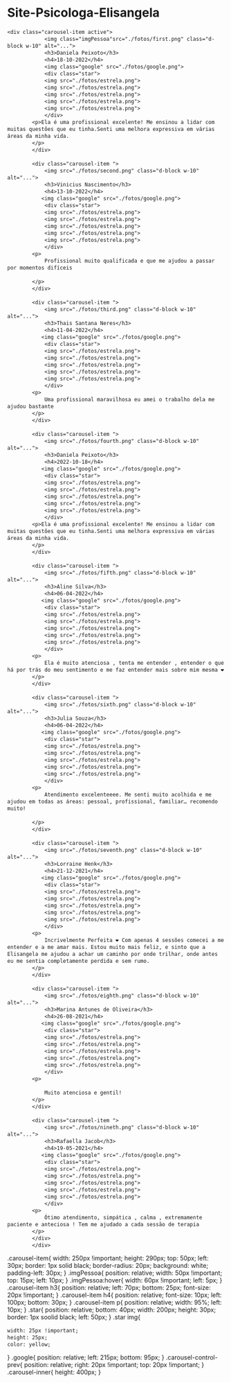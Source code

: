 # Site-Psicologa-Elisangela

    <div class="carousel-item active">
                <img class="imgPessoa"src="./fotos/first.png" class="d-block w-10" alt="...">
                <h3>Daniela Peixoto</h3>
                <h4>18-10-2022</h4>
                <img class="google" src="./fotos/google.png">
                <div class="star">
                <img src="./fotos/estrela.png">
                <img src="./fotos/estrela.png">
                <img src="./fotos/estrela.png">
                <img src="./fotos/estrela.png">
                <img src="./fotos/estrela.png">
                </div>
            <p>Ela é uma profissional excelente! Me ensinou a lidar com muitas questões que eu tinha.Senti uma melhora expressiva em várias áreas da minha vida.
            </p>
            </div>

            <div class="carousel-item ">
                <img src="./fotos/second.png" class="d-block w-10" alt="...">
                <h3>Vinicius Nascimento</h3>
                <h4>13-10-2022</h4>
               <img class="google" src="./fotos/google.png">
                <div class="star">
                <img src="./fotos/estrela.png">
                <img src="./fotos/estrela.png">
                <img src="./fotos/estrela.png">
                <img src="./fotos/estrela.png">
                <img src="./fotos/estrela.png">
                </div>
            <p>
                Profissional muito qualificada e que me ajudou a passar por momentos difíceis

            </p>
            </div>

            <div class="carousel-item ">
                <img src="./fotos/third.png" class="d-block w-10" alt="...">
                <h3>Thais Santana Neres</h3>
                <h4>11-04-2022</h4>
               <img class="google" src="./fotos/google.png">
                <div class="star">
                <img src="./fotos/estrela.png">
                <img src="./fotos/estrela.png">
                <img src="./fotos/estrela.png">
                <img src="./fotos/estrela.png">
                <img src="./fotos/estrela.png">
                </div>
            <p>
                Uma profissional maravilhosa eu amei o trabalho dela me ajudou bastante
            </p>
            </div>

            <div class="carousel-item ">
                <img src="./fotos/fourth.png" class="d-block w-10" alt="...">
                <h3>Daniela Peixoto</h3>
                <h4>2022-10-18</h4>
               <img class="google" src="./fotos/google.png">
                <div class="star">
                <img src="./fotos/estrela.png">
                <img src="./fotos/estrela.png">
                <img src="./fotos/estrela.png">
                <img src="./fotos/estrela.png">
                <img src="./fotos/estrela.png">
                </div>
            <p>Ela é uma profissional excelente! Me ensinou a lidar com muitas questões que eu tinha.Senti uma melhora expressiva em várias áreas da minha vida.
            </p>
            </div>

            <div class="carousel-item ">
                <img src="./fotos/fifth.png" class="d-block w-10" alt="...">
                <h3>Aline Silva</h3>
                <h4>06-04-2022</h4>
               <img class="google" src="./fotos/google.png">
                <div class="star">
                <img src="./fotos/estrela.png">
                <img src="./fotos/estrela.png">
                <img src="./fotos/estrela.png">
                <img src="./fotos/estrela.png">
                <img src="./fotos/estrela.png">
                </div>
            <p>
                Ela é muito atenciosa , tenta me entender , entender o que há por trás do meu sentimento e me faz entender mais sobre mim mesma ❤️
            </p>
            </div>

            <div class="carousel-item ">
                <img src="./fotos/sixth.png" class="d-block w-10" alt="...">
                <h3>Julia Souza</h3>
                <h4>06-04-2022</h4>
               <img class="google" src="./fotos/google.png">
                <div class="star">
                <img src="./fotos/estrela.png">
                <img src="./fotos/estrela.png">
                <img src="./fotos/estrela.png">
                <img src="./fotos/estrela.png">
                <img src="./fotos/estrela.png">
                </div>
            <p>
                Atendimento excelenteeee. Me senti muito acolhida e me ajudou em todas as áreas: pessoal, profissional, familiar… recomendo muito!
    
            </p>
            </div>

            <div class="carousel-item ">
                <img src="./fotos/seventh.png" class="d-block w-10" alt="...">
                <h3>Lorraine Henk</h3>
                <h4>21-12-2021</h4>
               <img class="google" src="./fotos/google.png">
                <div class="star">
                <img src="./fotos/estrela.png">
                <img src="./fotos/estrela.png">
                <img src="./fotos/estrela.png">
                <img src="./fotos/estrela.png">
                <img src="./fotos/estrela.png">
                </div>
            <p>
                Incrivelmente Perfeita ❤️ Com apenas 4 sessões comecei a me entender e a me amar mais. Estou muito mais feliz, e sinto que a Elisangela me ajudou a achar um caminho por onde trilhar, onde antes eu me sentia completamente perdida e sem rumo.
            </p>
            </div>

            <div class="carousel-item ">
                <img src="./fotos/eighth.png" class="d-block w-10" alt="...">
                <h3>Marina Antunes de Oliveira</h3>
                <h4>26-08-2021</h4>
               <img class="google" src="./fotos/google.png">
                <div class="star">
                <img src="./fotos/estrela.png">
                <img src="./fotos/estrela.png">
                <img src="./fotos/estrela.png">
                <img src="./fotos/estrela.png">
                <img src="./fotos/estrela.png">
                </div>
            <p>
               
                Muito atenciosa e gentil!
            </p>
            </div>

            <div class="carousel-item ">
                <img src="./fotos/nineth.png" class="d-block w-10" alt="...">
                <h3>Rafaella Jacob</h3>
                <h4>19-05-2021</h4>
               <img class="google" src="./fotos/google.png">
                <div class="star">
                <img src="./fotos/estrela.png">
                <img src="./fotos/estrela.png">
                <img src="./fotos/estrela.png">
                <img src="./fotos/estrela.png">
                <img src="./fotos/estrela.png">
                </div>
            <p>
                Ótimo atendimento, simpática , calma , extremamente paciente e anteciosa ! Tem me ajudado a cada sessão de terapia   
            </p>
            </div>
            </div>





.carousel-item{ 
    width: 250px !important;
    height: 290px;
    top: 50px;
    left: 30px;
    border: 1px solid black;
    border-radius: 20px;
    background: white;
    padding-left: 30px;
}
.imgPessoa{
    position: relative;
    width: 50px !important;
    top: 15px;
    left: 10px;
}
.imgPessoa:hover{
    width: 60px !important;
    left: 5px;
}
.carousel-item h3{
    position: relative;
    left: 70px;
    bottom: 25px;
    font-size: 20px !important;
}
.carousel-item h4{
    position: relative;
    font-size: 10px;
    left: 100px;
    bottom: 30px;
}
.carousel-item p{
    position: relative;
    width: 95%;
    left: 10px;
}
.star{
    position: relative;
    bottom: 40px;
    width: 200px;
    height: 30px;
    border: 1px soolid black;
    left: 50px;
}
.star img{
    
    width: 25px !important;
    height: 25px;
    color: yellow;
}
.google{
    position: relative;
    left: 215px;
    bottom: 95px;
}
.carousel-control-prev{
    position: relative;
    right: 20px !important;
    top: 20px !important;
}
.carousel-inner{
    height: 400px;
}